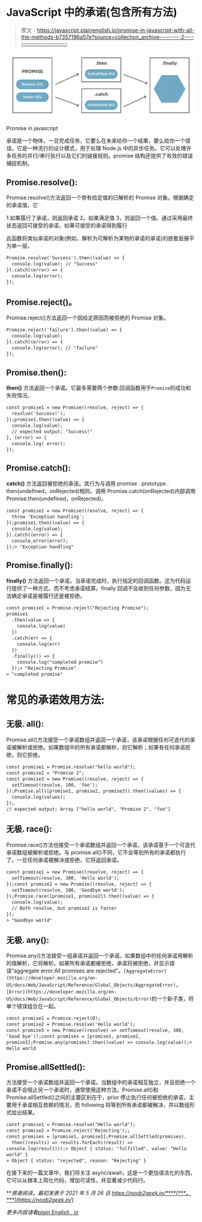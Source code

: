 # JavaScript 中的承诺(包含所有方法)

> 原文：<https://javascript.plainenglish.io/promise-in-javascript-with-all-the-methods-b7357196a57e?source=collection_archive---------2----------------------->

![](img/0b0fa17c21d6561d8a6582a60731c0ef.png)

Promise in javascript

承诺是一个物体，一旦完成任务，它要么在未来给你一个结果，要么给你一个错误。它是一种流行的设计模式，用于处理 Node.js 中的异步任务。它可以处理许多任务的并行/串行执行以及它们的链接规则。promise 结构还提供了有效的错误捕捉机制。

## Promise.resolve():

Promise.resolve()方法返回一个带有给定值的已解析的 Promise 对象。根据确定的承诺值，它

1.如果履行了承诺，则返回承诺
2。如果满足值
3，则返回一个值。通过采用最终状态返回可接受的承诺，如果可接受的承诺得到履行

此函数将类似承诺的对象(例如，解析为可解析为某物的承诺的承诺)的嵌套层展平为单一层。

```
Promise.resolve('Success').then((value) => {
  console.log(value); // "Success"
}).catch((error) => {
  console.log(error);
});
```

## Promise.reject()。

Promise.reject()方法返回一个因给定原因而被拒绝的 Promise 对象。

```
Promise.reject('failure').then((value) => {
  console.log(value); 
}).catch((error) => {
  console.log(error); // "failure"
});
```

## Promise.then():

**then()** 方法返回一个承诺。它最多需要两个参数:回调函数用于`Promise`的成功和失败情况。

```
const promise1 = new Promise((resolve, reject) => {
  resolve('Success!');
});promise1.then((value) => {
  console.log(value);
  // expected output: "Success!"
}, (error) => {
  console.log( error);
});
```

## Promise.catch():

**catch()** 方法返回被拒绝的承诺。其行为与调用 promise . prototype . then(undefined，onRejected)相同。调用 Promise.catch(onRejected)内部调用 Promise.then(undefined，onRejected)。

```
const promise1 = new Promise((resolve, reject) => {
  throw 'Exception handling';
});promise1.then((value) => {
  console.log(value);
}).catch((error) => {
  console.error(error);
});> "Exception handling"
```

## Promise.finally():

**finally()** 方法返回一个承诺。当承诺完成时，执行指定的回调函数。这为代码运行提供了一种方式，而不考虑承诺结算。finally 回调不会收到任何参数，因为无法确定承诺是被履行还是被拒绝。

```
const promise1 = Promise.reject("Rejecting Promise");
promise1
  .then(value => {
    console.log(value)
  })
  .catch(err => {
    console.log(err)
  })
  .finally(() => {
    console.log("completed promise")
  });> "Rejecting Promise"
> "completed promise"
```

# 常见的承诺效用方法:

## 无极. all():

Promise.all()方法接受一个承诺数组并返回一个承诺，该承诺根据任何可迭代的承诺被解析或拒绝。如果数组中的所有承诺都解析，则它解析；如果有任何承诺拒绝，则它拒绝。

```
const promise1 = Promise.resolve("hello world");
const promise2 = "Promise 2";
const promise3 = new Promise((resolve, reject) => {
  setTimeout(resolve, 100, 'foo');
});Promise.all([promise1, promise2, promise3]).then((values) => {
  console.log(values);
});
// expected output: Array ["hello world", "Promise 2", "foo"]
```

## 无极. race():

Promise.race()方法也接受一个承诺数组并返回一个承诺，该承诺基于一个可迭代承诺数组被解析或拒绝。与 promise.all()不同，它不会等到所有的承诺都执行了。一旦任何承诺被解决或拒绝，它将返回承诺。

```
const promise1 = new Promise((resolve, reject) => {
  setTimeout(resolve, 300, 'Hello world');
});const promise2 = new Promise((resolve, reject) => {
  setTimeout(resolve, 100, 'Goodbye world');
});Promise.race([promise1, promise2]).then((value) => {
  console.log(value);
  // Both resolve, but promise2 is faster
});
> "Goodbye world"
```

## 无极. any():

Promise.any()方法接受一组承诺并返回一个承诺。如果数组中的任何承诺用解析的值解析，它将解析。如果所有承诺都被拒绝，承诺将被拒绝，并显示错误“aggregate error:All promises are rejected”。`[AggregateError](https://developer.mozilla.org/en-US/docs/Web/JavaScript/Reference/Global_Objects/AggregateError)`，`[Error](https://developer.mozilla.org/en-US/docs/Web/JavaScript/Reference/Global_Objects/Error)`的一个新子类，将单个错误组合在一起。

```
const promise1 = Promise.reject(0);
const promise2 = Promise.resolve('Hello world');
const promise3 = new Promise((resolve) => setTimeout(resolve, 300, 'Good bye'));const promises = [promise1, promise2, promise3];Promise.any(promises).then((value) => console.log(value));> Hello world
```

## Promise.allSettled():

方法接受一个承诺数组并返回一个承诺。当数组中的承诺相互独立，并且拒绝一个承诺不会阻止另一个承诺时，通常使用这种方法。Promise.all()和 Promise.allSettled()之间的主要区别在于，prior 停止执行任何被拒绝的承诺，主要用于承诺相互依赖的情况，而 following 将等到所有承诺都被解决，并以数组形式给出结果。

```
const promise1 = Promise.resolve("Hello world");
const promise2 = Promise.reject('Rejecting');;
const promises = [promise1, promise2];Promise.allSettled(promises).
  then((results) => results.forEach((result) => console.log(result)));> Object { status: "fulfilled", value: "Hello world" } 
> Object { status: "rejected", reason: "Rejecting" }
```

在接下来的一篇文章中，我们将关注 async/await，这是一个更加语法化的东西，它可以从根本上简化代码，增加可读性，并显著减少代码行。

***感谢阅读。最初发表于 2021 年 5 月 26 日 https://noob2geek.in/****[***。***](https://noob2geek.in/)*

**更多内容请看*[*plain English . io*](http://plainenglish.io/)*